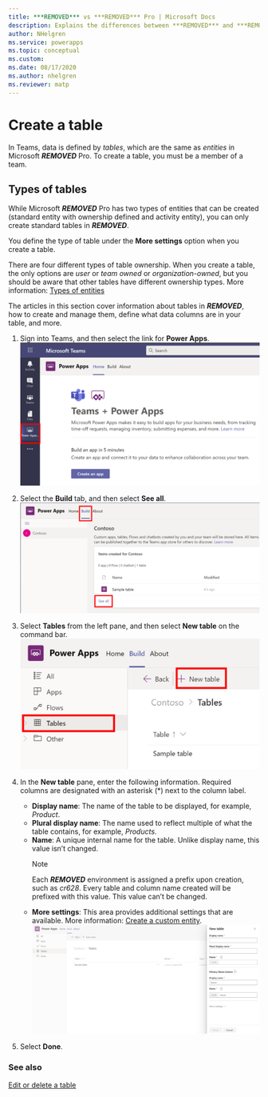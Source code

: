 ```yaml
---
title: ***REMOVED*** vs ***REMOVED*** Pro | Microsoft Docs
description: Explains the differences between ***REMOVED*** and ***REMOVED*** Pro.
author: NHelgren
ms.service: powerapps
ms.topic: conceptual
ms.custom: 
ms.date: 08/17/2020
ms.author: nhelgren
ms.reviewer: matp
---
```


# Create a table 

In Teams, data is defined by *tables*, which are the same as *entities* in Microsoft ***REMOVED*** Pro. To create a table, you must be a member of a team. 

## Types of tables
While Microsoft ***REMOVED*** Pro has two types of entities that can be created (standard entity with ownership defined and activity entity), you can only create standard tables in ***REMOVED***.

You define the type of table under the **More settings** option when you create a table.

There are four different types of table ownership. When you create a table, the only options are *user* or *team owned* or *organization-owned*, but you should be aware that other tables have different ownership types. More information: [Types of entities](../maker/common-data-service/types-of-entities.md)

The articles in this section cover information about tables in ***REMOVED***, how to create and manage them, define what data columns are in your table, and more.

1. Sign into Teams, and then select the link for **Power Apps**.
   ![Sign into Power Apps](media/create-table1.png)

2. Select the **Build** tab, and then select **See all**.
   ![The Build tab](media/create-table2.png)

3. Select **Tables** from the left pane, and then select **New table** on the command bar.
    ![New table menu option](media/create-table3.png)

4. In the **New table** pane, enter the following information. Required columns are designated with an asterisk (*) next to the column label.
    - **Display name**: The name of the table to be displayed, for example, *Product*.
    - **Plural display name**: The name used to reflect multiple of what the table contains, for example, *Products*.
    - **Name**: A unique internal name for the table. Unlike display name, this value isn’t changed.
       > [!NOTE]
       > Each ***REMOVED*** environment is assigned a prefix upon creation, such as *cr628*. Every table and column name created will be prefixed with this value. This value can’t be changed.
    - **More settings**: This area provides additional settings that are available. More information: [Create a custom entity](../maker/common-data-service/data-platform-create-entity.md).
    ![Column details](media/create-table4.png)

5. Select **Done**.

### See also
[Edit or delete a table](edit-delete-table.md)
